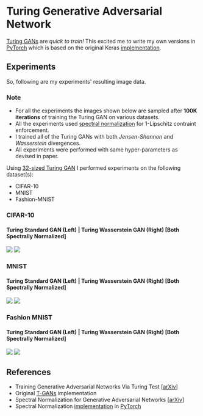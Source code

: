 # Turing Generative Adversarial Network
[Turing GANs](https://arxiv.org/abs/1810.10948) are *quick to train!* This excited me to write my own versions in [PyTorch](https://pytorch.org) which is based on the original Keras [implementation](https://github.com/bojone/T-GANs).

## Experiments
So, following are my experiments' resulting image data.

### Note
- For all the experiments the images shown below are sampled after **100K iterations** of training the Turing GAN on various datasets. 
- All the experiments used [spectral normalization](https://arxiv.org/abs/1802.05957) for 1-Lipschitz contraint enforcement. 
- I trained all of the Turing GANs with both *Jensen-Shannon* and *Wasserstein* divergences.
- All experiments were performed with same hyper-parameters as devised in paper.

Using [32-sized Turing GAN](https://github.com/rahulbhalley/turing-gan.pytorch/blob/master/t_sn_gan_32.py) I performed experiments on the following dataset(s):
- CIFAR-10
- MNIST
- Fashion-MNIST

### CIFAR-10
#### Turing Standard GAN (Left) | Turing Wasserstein GAN (Right) [Both Spectrally Normalized]
![](https://github.com/rahulbhalley/turing-gan.pytorch/raw/master/sgan/samples/cifar-10/latest_100000.png)
![](https://github.com/rahulbhalley/turing-gan.pytorch/raw/master/wgan/samples/cifar-10/latest_100000.png)

### MNIST
#### Turing Standard GAN (Left) | Turing Wasserstein GAN (Right) [Both Spectrally Normalized]
![](https://github.com/rahulbhalley/turing-gan.pytorch/raw/master/sgan/samples/mnist/latest_100000.png)
![](https://github.com/rahulbhalley/turing-gan.pytorch/raw/master/wgan/samples/mnist/latest_100000.png)

### Fashion MNIST
#### Turing Standard GAN (Left) | Turing Wasserstein GAN (Right) [Both Spectrally Normalized]
![](https://github.com/rahulbhalley/turing-gan.pytorch/raw/master/sgan/samples/fashion-mnist/latest_100000.png)
![](https://github.com/rahulbhalley/turing-gan.pytorch/raw/master/wgan/samples/fashion-mnist/latest_100000.png)

## References
- Training Generative Adversarial Networks Via Turing Test [[arXiv](https://arxiv.org/abs/1810.10948)]
- Original [T-GANs](https://github.com/bojone/T-GANs) implementation
- Spectral Normalization for Generative Adversarial Networks [[arXiv](https://arxiv.org/abs/1802.05957)]
- Spectral Normalization [implementation](https://github.com/christiancosgrove/pytorch-spectral-normalization-gan/blob/master/spectral_normalization.py) in [PyTorch](https://pytorch.org)
